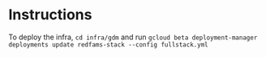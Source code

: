 # Instructions
To deploy the infra, `cd infra/gdm` and run
`gcloud beta deployment-manager deployments update redfams-stack --config fullstack.yml`